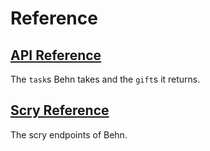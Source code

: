 # Reference

## [API Reference](urbit-docs/system/kernel/behn/reference/tasks)

The `task`s Behn takes and the `gift`s it returns.

## [Scry Reference](urbit-docs/system/kernel/behn/reference/scry)

The scry endpoints of Behn.

